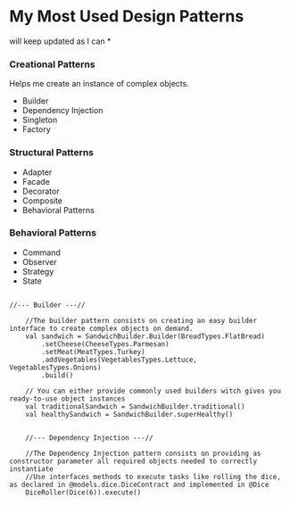 
# My Most Used Design Patterns


will keep updated as I can *

### Creational Patterns

Helps me create an instance of complex objects.

- Builder
- Dependency Injection
- Singleton
- Factory

### Structural Patterns

- Adapter
- Facade
- Decorator
- Composite
- Behavioral Patterns

### Behavioral Patterns

- Command
- Observer
- Strategy
- State


```

//--- Builder ---//

    //The builder pattern consists on creating an easy builder interface to create complex objects on demand.
    val sandwich = SandwichBuilder.Builder(BreadTypes.FlatBread)
        .setCheese(CheeseTypes.Parmesan)
        .setMeat(MeatTypes.Turkey)
        .addVegetables(VegetablesTypes.Lettuce, VegetablesTypes.Onions)
        .build()

    // You can either provide commonly used builders witch gives you ready-to-use object instances
    val traditionalSandwich = SandwichBuilder.traditional()
    val healthySandwich = SandwichBuilder.superHealthy()


    //--- Dependency Injection ---//

    //The Dependency Injection pattern consists on providing as constructor parameter all required objects needed to correctly instantiate
    //Use interfaces methods to execute tasks like rolling the dice, as declared in @models.dice.DiceContract and implemented in @Dice
    DiceRoller(Dice(6)).execute()
```
